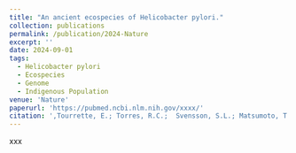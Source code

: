 ```yaml
---
title: "An ancient ecospecies of Helicobacter pylori."
collection: publications
permalink: /publication/2024-Nature
excerpt: ''
date: 2024-09-01
tags:
  - Helicobacter pylori
  - Ecospecies
  - Genome
  - Indigenous Population
venue: 'Nature'
paperurl: 'https://pubmed.ncbi.nlm.nih.gov/xxxx/'  
citation: ',Tourrette, E.; Torres, R.C.;  Svensson, S.L.; Matsumoto, T.; Miftahussurur, M.; Fauzia, K.A.; Alfaray, R.I.; Vilaichone, R.K.; Tuan, V.P.; Latifi, S.; HelicobacterGenomicsConsortium; <i style="color:DodgerBlue;">Wang, D.</i>; Yadegar, A.; Olsson, L.M.; Zhou, Z.; Yamaoka, Y.; Thorell, K.; and Falush, D. An ancient ecospecies of Helicobacter pylori.<i>Nature</i> xxx, xxxx-xxxx(2024).'  
---  
```

xxx
